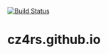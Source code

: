 [![Build Status](https://travis-ci.org/cz4rs/cz4rs.github.io.svg?branch=master)](https://travis-ci.org/cz4rs/cz4rs.github.io)

# cz4rs.github.io
